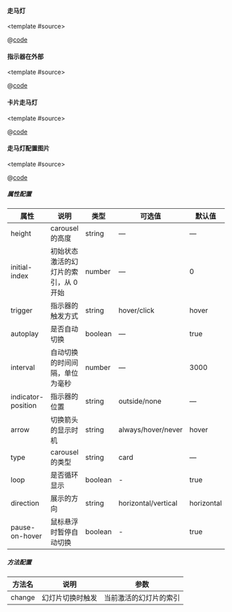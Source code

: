 
#### 走马灯

<common-code-format>

  <template #source>
    <PC-ndCarousel-ndCarousel></PC-ndCarousel-ndCarousel>
  </template>

  @[code](../.vuepress/components/PC/ndCarousel/ndCarousel.vue)

</common-code-format>

#### 指示器在外部

<common-code-format>

  <template #source>
    <PC-ndCarousel-ndCarouselOutside></PC-ndCarousel-ndCarouselOutside>
  </template>

  @[code](../.vuepress/components/PC/ndCarousel/ndCarouselOutside.vue)

</common-code-format>

#### 卡片走马灯

<common-code-format>

  <template #source>
    <PC-ndCarousel-ndCarouselCard></PC-ndCarousel-ndCarouselCard>
  </template>

  @[code](../.vuepress/components/PC/ndCarousel/ndCarouselCard.vue)

</common-code-format>

#### 走马灯配置图片

<common-code-format>

  <template #source>
    <PC-ndCarousel-ndCarouselImg></PC-ndCarousel-ndCarouselImg>
  </template>

  @[code](../.vuepress/components/PC/ndCarousel/ndCarouselImg.vue)

</common-code-format>

##### 属性配置

|属性|说明|类型|可选值|默认值
|---|---|---|---|---
|height	|carousel 的高度	|string	|—	|—
|initial-index	|初始状态激活的幻灯片的索引，从 0 开始	|number	|—	|0
|trigger	|指示器的触发方式	|string	|hover/click	|hover
|autoplay	|是否自动切换	|boolean	|—	|true
|interval	|自动切换的时间间隔，单位为毫秒	|number	|—	|3000
|indicator-position	|指示器的位置	|string	|outside/none	|—
|arrow	|切换箭头的显示时机	|string	|always/hover/never	|hover
|type	|carousel 的类型	|string	|card	|—
|loop	|是否循环显示	|boolean	|-	|true
|direction	|展示的方向	|string	|horizontal/vertical	|horizontal
|pause-on-hover	|鼠标悬浮时暂停自动切换	|boolean	|-	|true

##### 方法配置

| 方法名                      | 说明          | 参数         |
| --------------------------- | ------------- | ------------ |
| change     | 幻灯片切换时触发  | 当前激活的幻灯片的索引     |